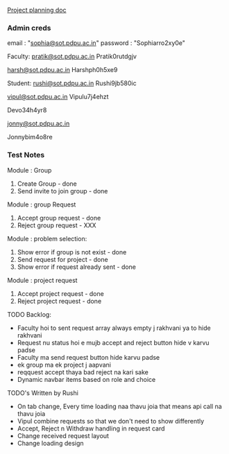 [Project planning doc](https://docs.google.com/document/d/1vV0ccrTvSbXZSKeeJVSau3ICzg6S4JitmYebEuKUD1o/edit)

### Admin  creds

email : "sophia@sot.pdpu.ac.in"
password : "Sophiarro2xy0e"

Faculty:
pratik@sot.pdpu.ac.in
Pratik0rutdgjv

harsh@sot.pdpu.ac.in
Harshph0h5xe9

Student:
rushi@sot.pdpu.ac.in
Rushi9jb580ic

vipul@sot.pdpu.ac.in
Vipulu7j4ehzt

Devo34h4yr8

jonny@sot.pdpu.ac.in

Jonnybim4o8re


### Test Notes

Module : Group

1. Create Group - done
2. Send invite to join group - done

Module : group Request

1. Accept group request - done
2. Reject group request - XXX

Module : problem selection:

1. Show error if group is not exist - done
2. Send request for project - done
3. Show error if request already sent - done

Module : project request

1. Accept project request - done
2. Reject project request - done

TODO Backlog:

- Faculty hoi to sent request array always empty j rakhvani ya to hide rakhvani
- Request nu status hoi e mujb accept and reject button hide v karvu padse
- Faculty ma send request button hide karvu padse
- ek group ma ek project j aapvani
- reqquest accept thaya bad reject na kari sake
- Dynamic navbar items based on role and choice


TODO's Written by Rushi
- On tab change, Every time loading naa thavu joia that means api call na thavu joia
- Vipul combine requests so that we don't need to show differently
- Accept, Reject n Withdraw handling in request card
- Change received request layout
- Change loading design
